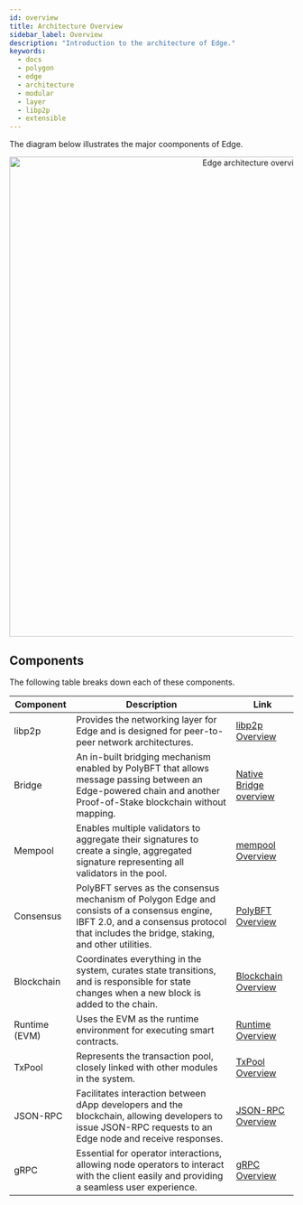 ```yaml
---
id: overview
title: Architecture Overview
sidebar_label: Overview
description: "Introduction to the architecture of Edge."
keywords:
  - docs
  - polygon
  - edge
  - architecture
  - modular
  - layer
  - libp2p
  - extensible
---
```


The diagram below illustrates the major coomponents of Edge.

<div align="center">
  <img src="/img/edge/supernets-overview.excalidraw.png" alt="Edge architecture overview" width="850" />
</div>

## Components

The following table breaks down each of these components.

| Component | Description | Link |
| --- | --- | --- |
| libp2p | Provides the networking layer for Edge and is designed for peer-to-peer network architectures. | [<ins>libp2p Overview</ins>](/docs/edge/design/libp2p.md) |
| Bridge | An in-built bridging mechanism enabled by PolyBFT that allows message passing between an Edge-powered chain and another Proof-of-Stake blockchain without mapping. | [<ins>Native Bridge overview</ins>](/docs/edge/design/bridge/overview.md) |
| Mempool | Enables multiple validators to aggregate their signatures to create a single, aggregated signature representing all validators in the pool. | [<ins>mempool Overview</ins>](/docs/edge/design/mempool.md) |
| Consensus | PolyBFT serves as the consensus mechanism of Polygon Edge and consists of a consensus engine, IBFT 2.0, and a consensus protocol that includes the bridge, staking, and other utilities. | [<ins>PolyBFT Overview</ins>](/docs/edge/design/consensus/polybft/polybft-overview/) |
| Blockchain | Coordinates everything in the system, curates state transitions, and is responsible for state changes when a new block is added to the chain. | [<ins>Blockchain Overview</ins>](/docs/edge/design/blockchain.md) |
| Runtime (EVM) | Uses the EVM as the runtime environment for executing smart contracts. | [<ins>Runtime Overview</ins>](/docs/edge/design/runtime/overview.md) |
| TxPool | Represents the transaction pool, closely linked with other modules in the system. | [<ins>TxPool Overview</ins>](/docs/edge/design/txpool.md) |
| JSON-RPC | Facilitates interaction between dApp developers and the blockchain, allowing developers to issue JSON-RPC requests to an Edge node and receive responses. | [<ins>JSON-RPC Overview</ins>](/docs/edge/design/jsonrpc.md) |
| gRPC | Essential for operator interactions, allowing node operators to interact with the client easily and providing a seamless user experience. | [<ins>gRPC Overview</ins>](/docs/edge/design/grpc.md) |
